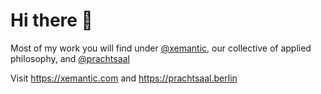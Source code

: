 # Hi there 👋

Most of my work you will find under [@xemantic](https://github.com/xemantic), our collective of applied philosophy, and [@prachtsaal](https://github.com/prachtsaal)

Visit https://xemantic.com and https://prachtsaal.berlin


